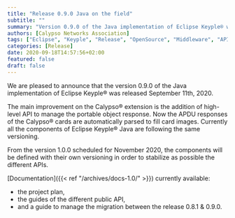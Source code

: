 ```yaml
---
title: "Release 0.9.0 Java on the field"
subtitle: ""
summary: "Version 0.9.0 of the Java implementation of Eclipse Keyple® was released September 11, 2020."
authors: [Calypso Networks Association]
tags: ["Eclipse", "Keyple", "Release", "OpenSource", "Middleware", "API", "OpenSolutions", "Ticketing", "MaaS", "CNA"]
categories: [Release]
date: 2020-09-18T14:57:56+02:00
featured: false
draft: false
---
```


We are pleased to announce that the version 0.9.0 of the Java implementation of Eclipse Keyple® was released September 11th, 2020.

The main improvement on the Calypso® extension is the addition of high-level API to manage the portable object response. 
Now the APDU responses of the Calypso® cards are automatically parsed to fill card images.
Currently all the components of Eclipse Keyple® Java are following the same versioning.

From the version 1.0.0 scheduled for November 2020, the components will be defined with their own versioning in order to stabilize as possible the different APIs.

[Documentation]({{< ref "/archives/docs-1.0/" >}}) currently available:
* the project plan,
* the guides of the different public API,
* and a guide to manage the migration between the release 0.8.1 & 0.9.0.
